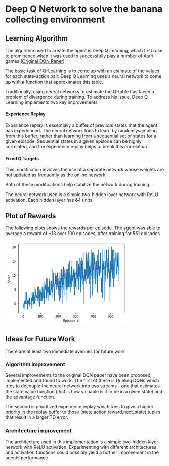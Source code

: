 # Deep Q Network to solve the banana collecting environment

## Learning Algorithm

The algorithm used to create the agent is Deep Q Learning, which first rose to prominence when it was used to successfully play a number of Atari games ([Original DQN Paper](https://deepmind.com/research/dqn/))

The basic task of Q-Learning is to come up with an estimate of the values for each state-action pair. Deep Q Learning uses a neural network to come up with a function that approximates this table. 

Traditionally, using neural networks to estimate the Q-table has faced a problem of divergence during training. To address his issue, Deep Q Learning implements two key improvements

#### Experience Replay
Experience replay is essentially a buffer of previous states that the agent has experienced. The neural network tries to learn by randomlysampling from this buffer, rather than learning from a sequential set of states for a given episode. Sequential states in a given episode can be highly correlated, and the experience replay helps to break this correlation

#### Fixed Q Targets
This modification involves the use of a separate network whose weights are not updated as frequently as the online network.

Both of these modifications help stabilize the network during training.

The neural network used is a simple two-hidden layer network with ReLU activation. Each hidden layer has 64 units.



## Plot of Rewards

The following plots shows the rewards per episode. The agent was able to average a reward of +13 over 100 episodes, after training for 551 episodes.

![score graph](score_graph.png)


## Ideas for Future Work

There are at least two immediate avenues for future work

### Algorithm improvement
Several improvements to the original DQN paper have been proposed, implemented and found to work. The first of these is Dueling DQNs which tries to decouple the neural network into two streams - one that estimates the state value function (that is how valuable is it to be in a given state) and the advantage function.

The second is prioritized experience replay which tries to give a higher priority in the replay buffer to those (state,action,reward,next_state) tuples that result in a larger TD error.

### Architecture improvement
The architecture used in this implementation is a simple two-hidden layer network with ReLU activation. Experimenting with different architectures and activation functions could possibly yield a further improvement in the agents performance